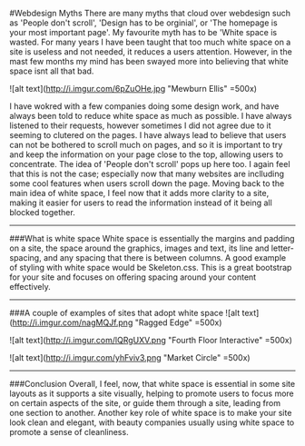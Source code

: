 #Webdesign Myths
There are many myths that cloud over webdesign such as 'People don't scroll', 'Design has to be orginial', or 'The homepage is your most important page'. My favourite myth has to be 'White space is wasted. For many years I have been taught that too much white space on a site is useless and not needed, it reduces a users attention. However, in the mast few months my mind has been swayed more into believing that white space isnt all that bad.

![alt text](http://i.imgur.com/6pZuOHe.jpg "Mewburn Ellis" =500x)

I have wokred with a few companies doing some design work, and have always been told to reduce white space as much as possible. I have always listened to their requests, however sometimes I did not agree due to it seeming to clutered on the pages. I have always lead to believe that users can not be bothered to scroll much on pages, and so it is important to try and keep the information on your page close to the top, allowing users to concentrate. The idea of 'People don't scroll' pops up here too. I again feel that this is not the case; especially now that many websites are inclluding some cool features when users scroll down the page. Moving back to the main idea of white space, I feel now that it adds more clarity to a site, making it easier for users to read the information instead of it being all blocked together.

---
###What is white space
White space is essentially the margins and padding on a site, the space around the graphics, images and text, its line and letter-spacing, and any spacing that there is between columns. A good example of styling with white space would be Skeleton.css. This is a great bootstrap for your site and focuses on offering spacing around your content effectively.

---

###A couple of examples of sites that adopt white space
![alt text](http://i.imgur.com/nagMQJf.png "Ragged Edge" =500x)

![alt text](http://i.imgur.com/lQRgUXV.png "Fourth Floor Interactive" =500x)

![alt text](http://i.imgur.com/yhFviv3.png "Market Circle" =500x)

---

###Conclusion
Overall, I feel, now, that white space is essential in some site layouts as it supports a site visually, helping to promote users to focus more on certain aspects of the site, or guide them through a site, leading from one section to another. Another key role of white space is to make your site look clean and elegant, with beauty companies usually using white space to promote a sense of cleanliness.



